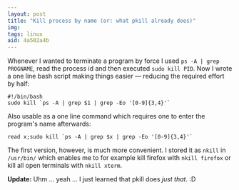```yaml
---
layout: post
title: "Kill process by name (or: what pkill already does)"
img: 
tags: linux
aid: 4a502a4b
---
```


Whenever I wanted to terminate a program by force I used `ps -A | grep PROGNAME`, read the process id and then executed `sudo kill PID`. Now I wrote a one line bash script making things easier — reducing the required effort by half:

    #!/bin/bash
    sudo kill `ps -A | grep $1 | grep -Eo '[0-9]{3,4}'`

Also usable as a one line command which requires one to enter the program's name afterwards:

    read x;sudo kill `ps -A | grep $x | grep -Eo '[0-9]{3,4}'`

The first version, however, is much more convenient. I stored it as `nkill` in `/usr/bin/` which enables me to for example kill firefox with `nkill firefox` or kill all open terminals with `nkill xterm`.

**Update:** Uhm ... yeah ... I just learned that pkill does *just that*. :D